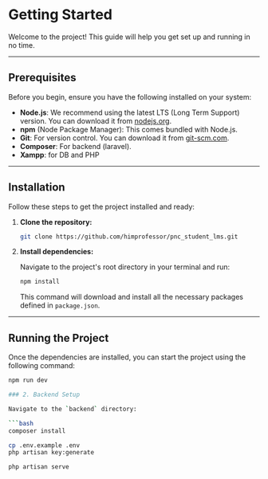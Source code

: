 # Getting Started

Welcome to the project! This guide will help you get set up and running in no time.

---

## Prerequisites

Before you begin, ensure you have the following installed on your system:

* **Node.js**: We recommend using the latest LTS (Long Term Support) version. You can download it from [nodejs.org](https://nodejs.org/).
* **npm** (Node Package Manager): This comes bundled with Node.js.
* **Git**: For version control. You can download it from [git-scm.com](https://git-scm.com/).
* **Composer**: For backend (laravel).
* **Xampp**: for DB and PHP

---

## Installation

Follow these steps to get the project installed and ready:

1.  **Clone the repository:**

    ```bash
    git clone https://github.com/himprofessor/pnc_student_lms.git
    ```

2.  **Install dependencies:**

    Navigate to the project's root directory in your terminal and run:

    ```bash
    npm install
    ```

    This command will download and install all the necessary packages defined in `package.json`.

---

## Running the Project

Once the dependencies are installed, you can start the project using the following command:

```bash
npm run dev

### 2. Backend Setup

Navigate to the `backend` directory:

```bash
composer install

cp .env.example .env
php artisan key:generate

php artisan serve

